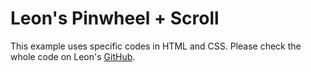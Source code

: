 # Leon's Pinwheel + Scroll

This example uses specific codes in HTML and CSS. Please check the whole code on Leon's [GitHub](https://github.com/leoneckert/CCLab_S25/tree/main/pinWheel-scroll).

<script>
  loadCodeBlock();
</script>
